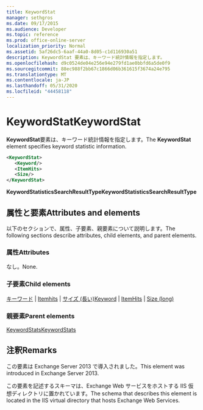```yaml
---
title: KeywordStat
manager: sethgros
ms.date: 09/17/2015
ms.audience: Developer
ms.topic: reference
ms.prod: office-online-server
localization_priority: Normal
ms.assetid: 5af26dc5-6aaf-44a0-8d05-c1d116930a51
description: KeywordStat 要素は、キーワード統計情報を指定します。
ms.openlocfilehash: d9c0524de04e256e94e279fd1ae0bbfd6a5de0f9
ms.sourcegitcommit: 88ec988f2bb67c1866d06b361615f3674a24e795
ms.translationtype: MT
ms.contentlocale: ja-JP
ms.lasthandoff: 05/31/2020
ms.locfileid: "44458118"
---
```

# <a name="keywordstat"></a><span data-ttu-id="f2e26-103">KeywordStat</span><span class="sxs-lookup"><span data-stu-id="f2e26-103">KeywordStat</span></span>

<span data-ttu-id="f2e26-104">**KeywordStat**要素は、キーワード統計情報を指定します。</span><span class="sxs-lookup"><span data-stu-id="f2e26-104">The **KeywordStat** element specifies keyword statistic information.</span></span> 
  
```XML
<KeywordStat>
   <Keyword/>
   <ItemHits>
   <Size/>
</KeywordStat>
```

 <span data-ttu-id="f2e26-105">**KeywordStatisticsSearchResultType**</span><span class="sxs-lookup"><span data-stu-id="f2e26-105">**KeywordStatisticsSearchResultType**</span></span>
## <a name="attributes-and-elements"></a><span data-ttu-id="f2e26-106">属性と要素</span><span class="sxs-lookup"><span data-stu-id="f2e26-106">Attributes and elements</span></span>

<span data-ttu-id="f2e26-107">以下のセクションで、属性、子要素、親要素について説明します。</span><span class="sxs-lookup"><span data-stu-id="f2e26-107">The following sections describe attributes, child elements, and parent elements.</span></span>
  
### <a name="attributes"></a><span data-ttu-id="f2e26-108">属性</span><span class="sxs-lookup"><span data-stu-id="f2e26-108">Attributes</span></span>

<span data-ttu-id="f2e26-109">なし。</span><span class="sxs-lookup"><span data-stu-id="f2e26-109">None.</span></span>
  
### <a name="child-elements"></a><span data-ttu-id="f2e26-110">子要素</span><span class="sxs-lookup"><span data-stu-id="f2e26-110">Child elements</span></span>

<span data-ttu-id="f2e26-111">[キーワード](keyword.md)  | [Itemhits](itemhits.md)  | [サイズ (長い)](size-long.md)</span><span class="sxs-lookup"><span data-stu-id="f2e26-111">[Keyword](keyword.md) | [ItemHits](itemhits.md) | [Size (long)](size-long.md)</span></span>
  
### <a name="parent-elements"></a><span data-ttu-id="f2e26-112">親要素</span><span class="sxs-lookup"><span data-stu-id="f2e26-112">Parent elements</span></span>

[<span data-ttu-id="f2e26-113">KeywordStats</span><span class="sxs-lookup"><span data-stu-id="f2e26-113">KeywordStats</span></span>](keywordstats.md)
  
## <a name="remarks"></a><span data-ttu-id="f2e26-114">注釈</span><span class="sxs-lookup"><span data-stu-id="f2e26-114">Remarks</span></span>

<span data-ttu-id="f2e26-115">この要素は Exchange Server 2013 で導入されました。</span><span class="sxs-lookup"><span data-stu-id="f2e26-115">This element was introduced in Exchange Server 2013.</span></span>
  
<span data-ttu-id="f2e26-116">この要素を記述するスキーマは、Exchange Web サービスをホストする IIS 仮想ディレクトリに置かれています。</span><span class="sxs-lookup"><span data-stu-id="f2e26-116">The schema that describes this element is located in the IIS virtual directory that hosts Exchange Web Services.</span></span>
  

